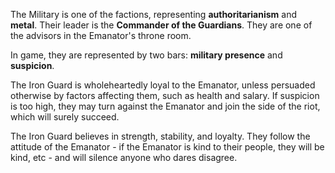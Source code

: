 The Military is one of the factions, representing **authoritarianism** and **metal**. Their leader is the **Commander of the Guardians**. They are one of the advisors in the Emanator's throne room.

In game, they are represented by two bars: **military presence** and **suspicion**. 

The Iron Guard is wholeheartedly loyal to the Emanator, unless persuaded otherwise by factors affecting them, such as health and salary. If suspicion is too high, they may turn against the Emanator and join the side of the riot, which will surely succeed.

The Iron Guard believes in strength, stability, and loyalty. They follow the attitude of the Emanator - if the Emanator is kind to their people, they will be kind, etc - and will silence anyone who dares disagree. 